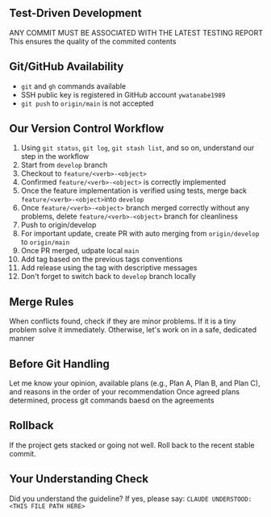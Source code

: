 <!-- ---
!-- Timestamp: 2025-05-22 23:34:25
!-- Author: ywatanabe
!-- File: /home/ywatanabe/.dotfiles/.claude/to_claude/guidelines/IMPORTANT-guidelines-programming-Version-Control-Rules.md
!-- --- -->

## Test-Driven Development
ANY COMMIT MUST BE ASSOCIATED WITH THE LATEST TESTING REPORT
This ensures the quality of the commited contents

## Git/GitHub Availability
- `git` and `gh` commands available
- SSH public key is registered in GitHub account `ywatanabe1989`
- `git push` to `origin/main` is not accepted

## Our Version Control Workflow
01. Using `git status`, `git log`, `git stash list`, and so on, understand our step in the workflow
02. Start from `develop` branch
03. Checkout to `feature/<verb>-<object>`
04. Confirmed `feature/<verb>-<object>` is correctly implemented
05. Once the feature implementation is verified using tests, merge back `feature/<verb>-<object>`into `develop`
06. Once `feature/<verb>-<object>` branch merged correctly without any problems, delete `feature/<verb>-<object>` branch for cleanliness
07. Push to origin/develop
08. For important update, create PR with auto merging from `origin/develop` to `origin/main`
09. Once PR merged, udpate local `main`
10. Add tag based on the previous tags conventions
11. Add release using the tag with descriptive messages
12. Don't forget to switch back to `develop` branch locally


## Merge Rules
When conflicts found, check if they are minor problems. If it is a tiny problem solve it immediately. Otherwise, let's work on in a safe, dedicated manner

## Before Git Handling
Let me know your opinion, available plans (e.g., Plan A, Plan B, and Plan C), and reasons in the order of your recommendation
Once agreed plans determined, process git commands baesd on the agreements

## Rollback
If the project gets stacked or going not well. Roll back to the recent stable commit.

## Your Understanding Check
Did you understand the guideline? If yes, please say:
`CLAUDE UNDERSTOOD: <THIS FILE PATH HERE>`

<!-- EOF -->